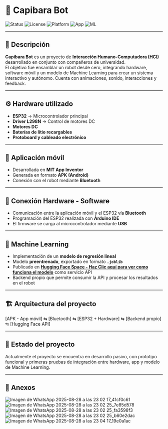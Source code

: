 # 🐹 Capibara Bot

![Status](https://img.shields.io/badge/status-in%20progress-yellow)
![License](https://img.shields.io/badge/license-MIT-blue)
![Platform](https://img.shields.io/badge/platform-ESP32-orange)
![App](https://img.shields.io/badge/app-Android-green)
![ML](https://img.shields.io/badge/Machine%20Learning-enabled-purple)

---

## 📖 Descripción

**Capibara Bot** es un proyecto de **Interacción Humano-Computadora (HCI)** desarrollado en conjunto con compañeros de universidad.  
El objetivo fue ensamblar un robot desde cero, integrando hardware, software móvil y un modelo de Machine Learning para crear un sistema interactivo y autónomo. Cuenta con animaciones, sonido, interacciones y feedback.

---

## ⚙️ Hardware utilizado

- **ESP32** → Microcontrolador principal  
- **Driver L298N** → Control de motores DC  
- **Motores DC**  
- **Baterías de litio recargables**  
- **Protoboard y cableado electrónico**  

---

## 📱 Aplicación móvil

- Desarrollada en **MIT App Inventor**  
- Generada en formato **APK (Android)**  
- Conexión con el robot mediante **Bluetooth**  

---

## 🔗 Conexión Hardware - Software

- Comunicación entre la aplicación móvil y el ESP32 vía **Bluetooth**  
- Programación del ESP32 realizada con **Arduino IDE**  
- El firmware se carga al microcontrolador mediante **USB**  

---

## 🤖 Machine Learning

- Implementación de un **modelo de regresión lineal**  
- Modelo **preentrenado**, exportado en formato **`.joblib`**  
- Publicado en **[Hugging Face Space - Haz Clic aquí para ver como funciona el modelo](https://huggingface.co/spaces/cristiandiaz2403/CapibaraModel)** como servicio API  
- Backend propio que permite consumir la API y procesar los resultados en el robot  

---

## 🏗️ Arquitectura del proyecto

[APK - App móvil] ⇆ [Bluetooth] ⇆ [ESP32 + Hardware] ⇆ [Backend propio] ⇆ [Hugging Face API]

---

## 🚀 Estado del proyecto

Actualmente el proyecto se encuentra en desarrollo pasivo, con prototipo funcional y primeras pruebas de integración entre hardware, app y modelo de Machine Learning.  

---

## 📎 Anexos
![Imagen de WhatsApp 2025-08-28 a las 23 02 17_41cf0c61](https://github.com/user-attachments/assets/56e5a864-d239-4ce2-9613-38d1947be270)
![Imagen de WhatsApp 2025-08-28 a las 23 02 25_7e85d578](https://github.com/user-attachments/assets/d1caeb2c-13ea-4384-82fb-9cd66bf26bf1)
![Imagen de WhatsApp 2025-08-28 a las 23 02 25_fa3598f3](https://github.com/user-attachments/assets/3904aec3-5be0-4c4b-8ed2-2c11ea43b551)
![Imagen de WhatsApp 2025-08-28 a las 23 02 25_b60e2dac](https://github.com/user-attachments/assets/b873e5c0-1589-4a6a-9649-c148c2d668e4)
![Imagen de WhatsApp 2025-08-28 a las 23 04 17_19e0a1ac](https://github.com/user-attachments/assets/c24038ba-4923-4c34-9566-3cb87972857b)




